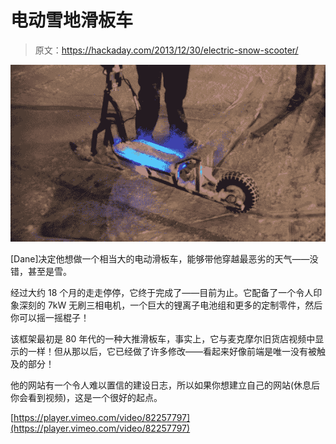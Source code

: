 # 电动雪地滑板车

> 原文：<https://hackaday.com/2013/12/30/electric-snow-scooter/>

![SAM_0041](img/4f04237861e6e973d849c904c25aa2f9.png)

[Dane]决定他想做一个相当大的电动滑板车，能够带他穿越最恶劣的天气——没错，甚至是雪。

经过大约 18 个月的走走停停，它终于完成了——目前为止。它配备了一个令人印象深刻的 7kW 无刷三相电机，一个巨大的锂离子电池组和更多的定制零件，然后你可以摇一摇棍子！

该框架最初是 80 年代的一种大推滑板车，事实上，它与麦克摩尔旧货店视频中显示的一样！但从那以后，它已经做了许多修改——看起来好像前端是唯一没有被触及的部分！

他的网站有一个令人难以置信的建设日志，所以如果你想建立自己的网站(休息后你会看到视频)，这是一个很好的起点。

[https://player.vimeo.com/video/82257797](https://player.vimeo.com/video/82257797)